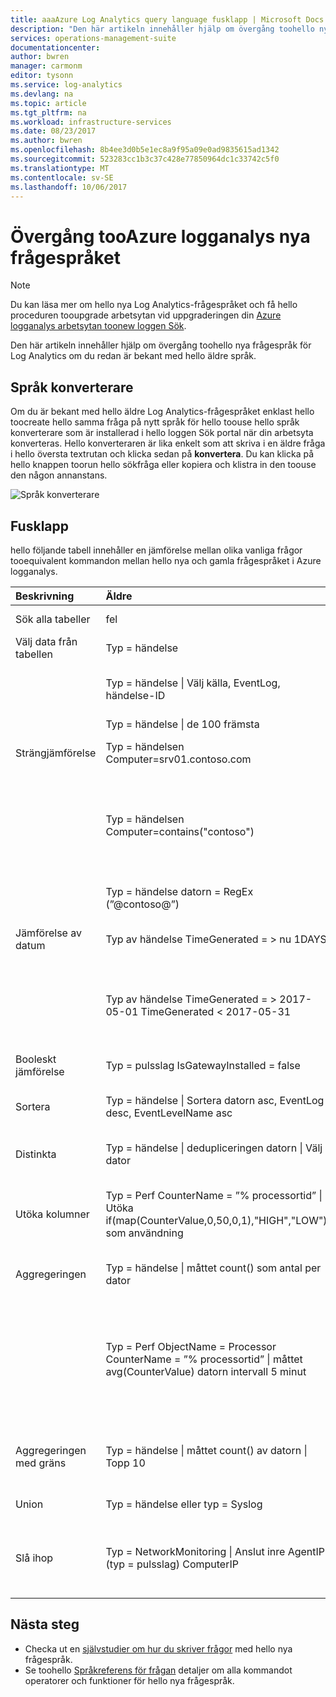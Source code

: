 ```yaml
---
title: aaaAzure Log Analytics query language fusklapp | Microsoft Docs
description: "Den här artikeln innehåller hjälp om övergång toohello nya frågespråk för Log Analytics om du redan är bekant med hello äldre språk."
services: operations-management-suite
documentationcenter: 
author: bwren
manager: carmonm
editor: tysonn
ms.service: log-analytics
ms.devlang: na
ms.topic: article
ms.tgt_pltfrm: na
ms.workload: infrastructure-services
ms.date: 08/23/2017
ms.author: bwren
ms.openlocfilehash: 8b4ee3d0b5e1ec8a9f95a09e0ad9835615ad1342
ms.sourcegitcommit: 523283cc1b3c37c428e77850964dc1c33742c5f0
ms.translationtype: MT
ms.contentlocale: sv-SE
ms.lasthandoff: 10/06/2017
---
```

# <a name="transitioning-tooazure-log-analytics-new-query-language"></a>Övergång tooAzure logganalys nya frågespråket

> [!NOTE]
> Du kan läsa mer om hello nya Log Analytics-frågespråket och få hello proceduren tooupgrade arbetsytan vid uppgraderingen din [Azure logganalys arbetsytan toonew loggen Sök](log-analytics-log-search-upgrade.md).

Den här artikeln innehåller hjälp om övergång toohello nya frågespråk för Log Analytics om du redan är bekant med hello äldre språk.

## <a name="language-converter"></a>Språk konverterare

Om du är bekant med hello äldre Log Analytics-frågespråket enklast hello toocreate hello samma fråga på nytt språk för hello toouse hello språk konverterare som är installerad i hello loggen Sök portal när din arbetsyta konverteras.  Hello konverteraren är lika enkelt som att skriva i en äldre fråga i hello översta textrutan och klicka sedan på **konvertera**.  Du kan klicka på hello knappen toorun hello sökfråga eller kopiera och klistra in den toouse den någon annanstans.

![Språk konverterare](media/log-analytics-log-search-upgrade/language-converter.png)


## <a name="cheat-sheet"></a>Fusklapp

hello följande tabell innehåller en jämförelse mellan olika vanliga frågor tooequivalent kommandon mellan hello nya och gamla frågespråket i Azure logganalys.

| Beskrivning | Äldre | Ny |
|:--|:--|:--|
| Sök alla tabeller      | fel | Sök ”error” (inte skiftlägeskänsliga) |
| Välj data från tabellen | Typ = händelse |  Händelse |
|                        | Typ = händelse &#124; Välj källa, EventLog, händelse-ID | Händelsen &#124; projektet källa, EventLog, händelse-ID |
|                        | Typ = händelse &#124; de 100 främsta | Händelsen &#124; ta 100 |
| Strängjämförelse      | Typ = händelsen Computer=srv01.contoso.com   | Händelsen &#124; Om datorn == ”srv01.contoso.com” |
|                        | Typ = händelsen Computer=contains("contoso") | Händelsen &#124; Om datorn innehåller ”contoso” (inte skiftlägeskänsliga)<br>Händelsen &#124; Om datorn contains_cs ”Contoso” (skiftlägeskänslig) |
|                        | Typ = händelse datorn = RegEx (”@contoso@”)  | Händelsen &#124; Om datorn matchar regex ”. *contoso*” |
| Jämförelse av datum        | Typ av händelse TimeGenerated = > nu 1DAYS | Händelsen &#124; där TimeGenerated > ago(1d) |
|                        | Typ av händelse TimeGenerated = > 2017-05-01 TimeGenerated < 2017-05-31 | Händelsen &#124; där TimeGenerated mellan (datetime(2017-05-01)... datetime(2017-05-31)) |
| Booleskt jämförelse     | Typ = pulsslag IsGatewayInstalled = false  | Pulsslag | där IsGatewayInstalled == false |
| Sortera                   | Typ = händelse &#124; Sortera datorn asc, EventLog desc, EventLevelName asc | Händelsen \| Sortera efter dator asc, EventLog desc, EventLevelName asc |
| Distinkta               | Typ = händelse &#124; dedupliceringen datorn \| Välj dator | Händelsen &#124; Sammanfatta per dator, EventLog |
| Utöka kolumner         | Typ = Perf CounterName = ”% processortid” &#124; Utöka if(map(CounterValue,0,50,0,1),"HIGH","LOW") som användning | Perf &#124; Om CounterName == ”% processortid” \| Utöka användningen = iff (CounterValue > 50, ”hög”, ”lågt”) |
| Aggregeringen            | Typ = händelse &#124; måttet count() som antal per dator | Händelsen &#124; Sammanfatta Count = count() per dator |
|                                | Typ = Perf ObjectName = Processor CounterName = ”% processortid” &#124; måttet avg(CounterValue) datorn intervall 5 minut | Perf &#124; där ObjectName == ”-Processor” och CounterName == ”% processortid” &#124; Sammanfatta avg(CounterValue) per dator, bin (TimeGenerated 5 minuter) |
| Aggregeringen med gräns | Typ = händelse &#124; måttet count() av datorn &#124; Topp 10 | Händelsen &#124; Sammanfatta AggregatedValue = count() av datorn &#124; begränsa 10 |
| Union                  | Typ = händelse eller typ = Syslog | Union händelse Syslog |
| Slå ihop                   | Typ = NetworkMonitoring &#124; Anslut inre AgentIP (typ = pulsslag) ComputerIP | NetworkMonitoring &#124; Anslut typ = internt (Sök typen == ”pulsslag”) på $left. AgentIP == $right.ComputerIP |



## <a name="next-steps"></a>Nästa steg
- Checka ut en [självstudier om hur du skriver frågor](https://go.microsoft.com/fwlink/?linkid=856078) med hello nya frågespråk.
- Se toohello [Språkreferens för frågan](https://go.microsoft.com/fwlink/?linkid=856079) detaljer om alla kommandot operatorer och funktioner för hello nya frågespråk.  
